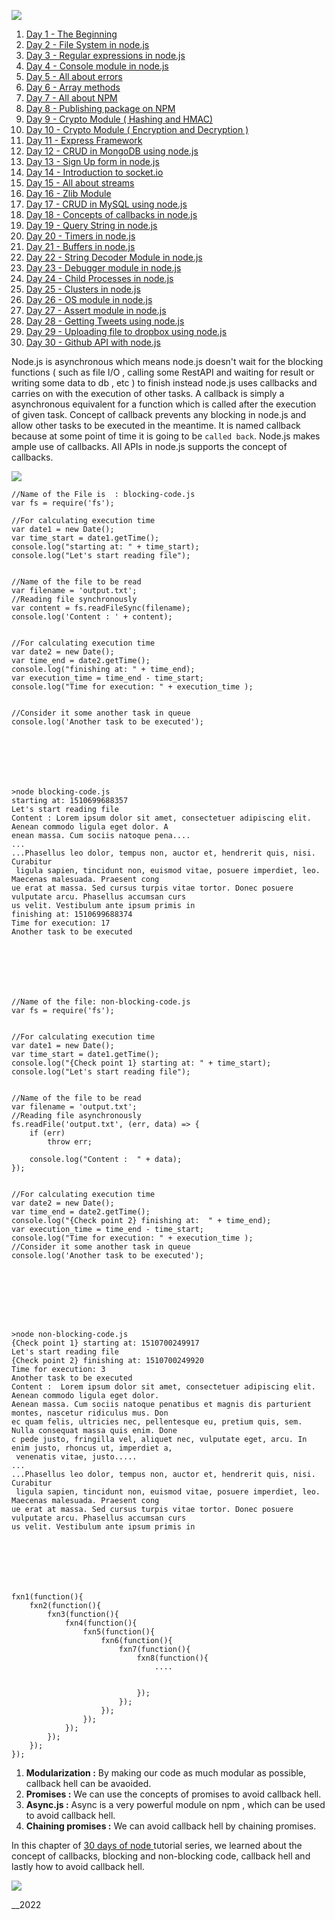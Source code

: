 ![](https://www..com/nodejs-tutorial-day18-callbacks.htmlassets/img/logo.png)

1. [ Day 1 - The Beginning ](nodejs-tutorial-day1-thebeginning.html)
2. [ Day 2 - File System in node.js ](nodejs-tutorial-day2-filesystem.html)
3. [ Day 3 - Regular expressions in node.js ](nodejs-tutorial-day3-regular-expressions.html)
4. [ Day 4 - Console module in node.js ](nodejs-tutorial-day4-console-module.html)
5. [ Day 5 - All about errors ](nodejs-tutorial-day5-all-about-errors.html)
6. [ Day 6 - Array methods](nodejs-tutorial-day6-array-methods.html)
7. [ Day 7 - All about NPM](nodejs-tutorial-day7-all-about-npm.html)
8. [ Day 8 - Publishing package on NPM ](nodejs-tutorial-day8-publishing-on-npm.html)
9. [ Day 9 - Crypto Module ( Hashing and HMAC)](nodejs-tutorial-day9-crypto-module.html)
10. [ Day 10 - Crypto Module ( Encryption and Decryption ) ](nodejs-tutorial-day10-crypto-module-symmetric-asymmetric-encryption-decryption.html)
11. [ Day 11 - Express Framework ](nodejs-tutorial-day11-express-framework.html)
12. [ Day 12 - CRUD in MongoDB using node.js ](nodejs-tutorial-day12-crud-in-mongodb.html)
13. [ Day 13 - Sign Up form in node.js ](nodejs-tutorial-day13-signup-using-nodejs-express-mongodb.html)
14. [ Day 14 - Introduction to socket.io ](nodejs-tutorial-day14-introduction-to-socket-io.html)
15. [ Day 15 - All about streams ](nodejs-tutorial-day15-all-about-streams.html)
16. [ Day 16 - Zlib Module ](nodejs-tutorial-day16-zlib-module.html)
17. [ Day 17 - CRUD in MySQL using node.js ](nodejs-tutorial-day17-crud-in-mysql.html)
18. [ Day 18 - Concepts of callbacks in node.js ](nodejs-tutorial-day18-callbacks.html)
19. [ Day 19 - Query String in node.js ](nodejs-tutorial-day19-query-string.html)
20. [ Day 20 - Timers in node.js ](nodejs-tutorial-day20-timers.html)
21. [ Day 21 - Buffers in node.js](nodejs-tutorial-day21-buffers.html)
22. [ Day 22 - String Decoder Module in node.js ](nodejs-tutorial-day22-string-decoder.html)
23. [ Day 23 - Debugger module in node.js ](nodejs-tutorial-day23-debuggers.html)
24. [ Day 24 - Child Processes in node.js ](nodejs-tutorial-day24-child-processes.html)
25. [ Day 25 - Clusters in node.js ](nodejs-tutorial-day25-clusters.html)
26. [ Day 26 - OS module in node.js ](nodejs-tutorial-day26-os-module.html)
27. [ Day 27 - Assert module in node.js ](nodejs-tutorial-day27-assert.html)
28. [ Day 28 - Getting Tweets using node.js ](nodejs-tutorial-day28-getting-tweets-using-nodejs.html)
29. [ Day 29 - Uploading file to dropbox using node.js ](nodejs-tutorial-day29-uploading-files-dropbox.html)
30. [ Day 30 - Github API with node.js ](nodejs-tutorial-day30-github-api-with-node.html)

Node.js is asynchronous which means node.js doesn't wait for the blocking
functions ( such as file I/O , calling some RestAPI and waiting for result or
writing some data to db , etc ) to finish instead node.js uses callbacks and
carries on with the execution of other tasks. A callback is simply a
asynchronous equivalent for a function which is called after the execution of
given task. Concept of callback prevents any blocking in node.js and allow
other tasks to be executed in the meantime. It is named callback because at
some point of time it is going to be `called back`. Node.js makes ample use
of callbacks. All APIs in node.js supports the concept of callbacks.

![](https://www..com/nodejs-tutorial-day18-callbacks.htmlassets/img/blocking-vs-non-blocking.png)

    //Name of the File is  : blocking-code.js
    var fs = require('fs');

    //For calculating execution time
    var date1 = new Date();
    var time_start = date1.getTime();
    console.log("starting at: " + time_start);
    console.log("Let's start reading file");


    //Name of the file to be read
    var filename = 'output.txt';
    //Reading file synchronously
    var content = fs.readFileSync(filename);
    console.log('Content : ' + content);


    //For calculating execution time
    var date2 = new Date();
    var time_end = date2.getTime();
    console.log("finishing at: " + time_end);
    var execution_time = time_end - time_start;
    console.log("Time for execution: " + execution_time );


    //Consider it some another task in queue
    console.log('Another task to be executed');







    >node blocking-code.js
    starting at: 1510699688357
    Let's start reading file
    Content : Lorem ipsum dolor sit amet, consectetuer adipiscing elit. Aenean commodo ligula eget dolor. A
    enean massa. Cum sociis natoque pena....
    ...
    ...Phasellus leo dolor, tempus non, auctor et, hendrerit quis, nisi. Curabitur
     ligula sapien, tincidunt non, euismod vitae, posuere imperdiet, leo. Maecenas malesuada. Praesent cong
    ue erat at massa. Sed cursus turpis vitae tortor. Donec posuere vulputate arcu. Phasellus accumsan curs
    us velit. Vestibulum ante ipsum primis in
    finishing at: 1510699688374
    Time for execution: 17
    Another task to be executed







    //Name of the file: non-blocking-code.js
    var fs = require('fs');


    //For calculating execution time
    var date1 = new Date();
    var time_start = date1.getTime();
    console.log("{Check point 1} starting at: " + time_start);
    console.log("Let's start reading file");


    //Name of the file to be read
    var filename = 'output.txt';
    //Reading file asynchronously
    fs.readFile('output.txt', (err, data) => {
    	if (err)
    		throw err;

    	console.log("Content :  " + data);
    });


    //For calculating execution time
    var date2 = new Date();
    var time_end = date2.getTime();
    console.log("{Check point 2} finishing at:  " + time_end);
    var execution_time = time_end - time_start;
    console.log("Time for execution: " + execution_time );
    //Consider it some another task in queue
    console.log('Another task to be executed');








    >node non-blocking-code.js
    {Check point 1} starting at: 1510700249917
    Let's start reading file
    {Check point 2} finishing at: 1510700249920
    Time for execution: 3
    Another task to be executed
    Content :  Lorem ipsum dolor sit amet, consectetuer adipiscing elit. Aenean commodo ligula eget dolor.
    Aenean massa. Cum sociis natoque penatibus et magnis dis parturient montes, nascetur ridiculus mus. Don
    ec quam felis, ultricies nec, pellentesque eu, pretium quis, sem. Nulla consequat massa quis enim. Done
    c pede justo, fringilla vel, aliquet nec, vulputate eget, arcu. In enim justo, rhoncus ut, imperdiet a,
     venenatis vitae, justo.....
    ...
    ...Phasellus leo dolor, tempus non, auctor et, hendrerit quis, nisi. Curabitur
     ligula sapien, tincidunt non, euismod vitae, posuere imperdiet, leo. Maecenas malesuada. Praesent cong
    ue erat at massa. Sed cursus turpis vitae tortor. Donec posuere vulputate arcu. Phasellus accumsan curs
    us velit. Vestibulum ante ipsum primis in







    fxn1(function(){
        fxn2(function(){
            fxn3(function(){
                fxn4(function(){
    				fxn5(function(){
    					fxn6(function(){
    						fxn7(function(){
    							fxn8(function(){
    								....


    							});
    						});
    					});
    				});
    			});
            });
        });
    });



1. **Modularization :** By making our code as much modular as possible, callback hell can be avaoided.
2. **Promises :** We can use the concepts of promises to avoid callback hell.
3. **Async.js :** Async is a very powerful module on npm , which can be used to avoid callback hell.
4. **Chaining promises :** We can avoid callback hell by chaining promises.

In this chapter of [ 30 days of node ](30-days-of-node.html) tutorial series,
we learned about the concept of callbacks, blocking and non-blocking code,
callback hell and lastly how to avoid callback hell.

![](https://www..com/nodejs-tutorial-day18-callbacks.htmlassets/img/logo.png)

\_\_2022[ ](index.html)
